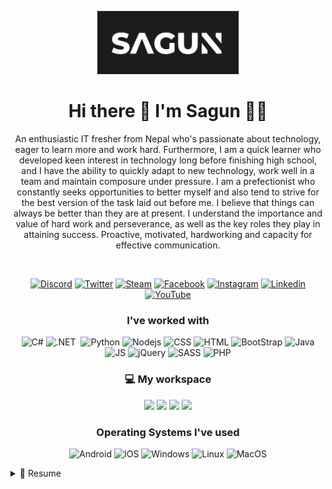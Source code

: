 <p align="center">
  <a href="#"><img src="https://github.com/SagunNS/SagunNS/blob/main/sagunLogo.PNG" alt="Sagun Logo" width="45%"></a>
</p>

<h1 align='center'>
  Hi there 👋 I'm Sagun 👨‍💻
</h1>

<p align ='center'>
An enthusiastic IT fresher from Nepal who's passionate about technology, eager to learn more and work hard. 
Furthermore, I am a quick learner who developed keen interest in technology long before finishing high school, 
and I have the ability to quickly adapt to new technology, work well in a team and maintain composure under pressure. 
I am a prefectionist who constantly seeks opportunities to better myself and also tend to strive for the best version 
of the task laid out before me. I believe that things can always be better than they are at present. I understand the
importance and value of hard work and perseverance, as well as the key roles they play in attaining success. 
Proactive, motivated, hardworking and capacity for effective communication.
</p><br/>

<p align="center">
 <a href="#"><img src="https://img.shields.io/badge/Discord-7289DA?style=for-the-badge&logo=discord&logoColor=white" alt="Discord"></a>
 <a href="#"><img src="https://img.shields.io/badge/Twitter-1DA1F2?style=for-the-badge&logo=twitter&logoColor=white" alt="Twitter"></a>
 <a href="#"><img src="https://img.shields.io/badge/Steam-000000?style=for-the-badge&logo=steam&logoColor=white" alt="Steam"></a>
 <a href="#"><img src="https://img.shields.io/badge/Facebook-1877F2?style=for-the-badge&logo=facebook&logoColor=white" alt="Facebook"></a>
 <a href="#"><img src="https://img.shields.io/badge/Instagram-E4405F?style=for-the-badge&logo=instagram&logoColor=white" alt="Instagram"></a>
 <a href="#"><img src="https://img.shields.io/badge/LinkedIn-0077B5?style=for-the-badge&logo=linkedin&logoColor=white" alt="Linkedin"></a>
 <a href="#"><img src="https://img.shields.io/badge/YouTube-FF0000?style=for-the-badge&logo=youtube&logoColor=white" alt="YouTube"></a>
</p>

<h3 align="center">I've worked with</h3>
<p align="center">
  <img src="https://img.shields.io/badge/C%23-239120?style=for-the-badge&logo=c-sharp&logoColor=white" alt="C#">
  <img src="https://img.shields.io/badge/.NET-512BD4?style=for-the-badge&logo=dotnet&logoColor=white" alt=".NET">
  <img scr="https://img.shields.io/badge/MySQL-00000F?style=for-the-badge&logo=mysql&logoColor=white" alt"MySQL">
  <img src="https://img.shields.io/badge/Python-3776AB?style=for-the-badge&logo=python&logoColor=white" alt="Python">
  <img src="https://img.shields.io/badge/Node.js-339933?style=for-the-badge&logo=nodedotjs&logoColor=white" alt="Nodejs">
  <img src="https://img.shields.io/badge/CSS-239120?&style=for-the-badge&logo=css3&logoColor=white" alt="CSS">
  <img src="https://img.shields.io/badge/HTML5-E34F26?style=for-the-badge&logo=html5&logoColor=white" alt="HTML">
  <img src="https://img.shields.io/badge/Bootstrap-563D7C?style=for-the-badge&logo=bootstrap&logoColor=white" alt="BootStrap">
  <img src="https://img.shields.io/badge/Java-ED8B00?style=for-the-badge&logo=java&logoColor=white" alt="Java">
  <img src="https://img.shields.io/badge/JavaScript-323330?style=for-the-badge&logo=javascript&logoColor=F7DF1E" alt="JS">
  <img src="https://img.shields.io/badge/jQuery-0769AD?style=for-the-badge&logo=jquery&logoColor=white" alt="jQuery">
  <img src="https://img.shields.io/badge/Sass-CC6699?style=for-the-badge&logo=sass&logoColor=white" alt="SASS">
  <img src="https://img.shields.io/badge/PHP-777BB4?style=for-the-badge&logo=php&logoColor=white" alt="PHP">
</p>

<h3 align="center">💻 My workspace</h3>
<p align='center'>
  <img src="https://img.shields.io/badge/windows-%230078D6.svg?&style=for-the-badge&logo=windows&logoColor=white" />
  <img src="https://img.shields.io/badge/intel-core%20i7%204th-%230071C5.svg?&style=for-the-badge&logo=intel&logoColor=white" />
  <img src="https://img.shields.io/badge/RAM-8GB-%230071C5.svg?&style=for-the-badge&logoColor=white" />
  <img src="https://img.shields.io/badge/nvidia-geforce%20840m-%2376B900.svg?&style=for-the-badge&logo=nvidia&logoColor=white" />
</p>

<h3 align="center">Operating Systems I've used</h3>
<p align='center'>
<img src="https://img.shields.io/badge/Android-3DDC84?style=for-the-badge&logo=android&logoColor=white" alt="Android">
<img src="https://img.shields.io/badge/iOS-000000?style=for-the-badge&logo=ios&logoColor=white" alt="IOS">
<img src="https://img.shields.io/badge/Windows-0078D6?style=for-the-badge&logo=windows&logoColor=white" alt="Windows">
<img src="https://img.shields.io/badge/Linux-FCC624?style=for-the-badge&logo=linux&logoColor=black" alt="Linux">
<img src="https://img.shields.io/badge/mac%20os-000000?style=for-the-badge&logo=apple&logoColor=white" alt="MacOS">
</p>

<details>
  <summary>📃 Resume</summary>

## Education

- 📖 **BSc.(Hons) in Computing**\
📆 2017 - 2020\
📍 **Islington College** - Kamalpokhari/Kathmandu, Nepal

- 📖 **+2 Management**\
📆 2016 - 2017\
📍 **Trinity Higher Secondary School** - Dillibazar/Kathmandu, Nepal

- 📖 **School Leaving Certificate**\
📆 2005 - 2015\
📍 **N.K Singh Memorial EPS School** - Minbhawan/Kathmandu, Nepal

## Experience

<img align="right" src="https://img.shields.io/badge/SQL%20Server-CC2927?logo=microsoft-sql-server&logoColor=white" />
<img align="right" src="https://img.shields.io/badge/C Sharp-239120?logo=c-sharp&logoColor=white" />
<img align="right" src="https://img.shields.io/badge/.NET-512BD4?logo=dotnet&logoColor=white" />
<img align="right" src="https://img.shields.io/badge/html5-E34F26?logo=html5&logoColor=white" />
<img align="right" src="https://img.shields.io/badge/css3-1572B6?logo=css3&logoColor=white" />
<img align="right" src="https://img.shields.io/badge/bootstrap-563D7C?logo=bootstrap&logoColor=white" />
  
- 👨‍💻 **ASP .NET Developer Intern**\
📆 Aug 2019 - Nov 2019\
📍 **BMP Infology** - Baluwatar/Kathmandu, Nepal

<img align="right" src="https://img.shields.io/badge/Windows-0078D6?logo=windows&logoColor=white" />
<img align="right" src="https://img.shields.io/badge/Microsoft%20Excel-217346?logo=microsoft-excel&logoColor=white" />
<img align="right" src="https://img.shields.io/badge/Microsoft%20Office-D83B01?logo=microsoft-office&logoColor=white" />


- 👨‍💻 **Counsellor**\
📆 May 2017 - July 2017\
📍 **Rajdhani Academy Kathmandu H.S. School** - Old-Baneshwor/Kathmandu, Nepal

</details>

